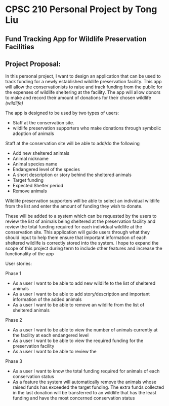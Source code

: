 # CPSC 210 Personal Project by Tong Liu
## Fund Tracking App for Wildlife Preservation Facilities
## Project Proposal:

In this personal project, I want to design an application that can be used to track funding for a newly established wildlife preservation facility. This app will allow the conservationists to raise and track funding from the public for the expenses of wildlife sheltering at the facility. The app will allow donors to make and record their amount of donations for their chosen wildlife *(wildlife)*


The app is designed to be used by two types of users:
- Staff at the conservation site.  
- wildlife preservation supporters who make donations through symbolic adoption of animals




Staff at the conservation site will be able to add/do the following
- Add new sheltered animals
- Animal nickname
- Animal species name
- Endangered level of the species
- A short description or story behind the sheltered animals
- Target funding
- Expected Shelter period
- Remove animals


Wildlife preservation supporters will be able to select an individual wildlife from the list and enter the amount of funding they wish to donate.

These will be added to a system which can be requested by the users to review the list of animals being sheltered at the preservation facility and review the total funding required for each individual wildlife at the conservation site. This application will guide users through what they should input to help them ensure that important information of each sheltered wildlife is correctly stored into the system. I hope to expand the scope of this project during term to include other features and increase the functionality of the app

User stories:

Phase 1


- As a user I want to be able to add new wildlife to the list of sheltered animals
- As a user I want to be able to add story/description and important information of the added animals
- As a user I want to be able to remove an wildlife from the list of sheltered animals

Phase 2
- As a user I want to be able to view the number of animals currently at the facility at each endangered level  
- As a user I want to be able to view the required funding for the preservation facility
- As a user I want to be able to review the 

Phase 3

- As a user I want to know the total funding required for animals of each conservation status
- As a feature the system will automatically remove the animals whose raised funds has exceeded the target funding. The extra funds collected in the last donation will be transferred to an wildlife that has the least funding and have the most concerned conservation status



